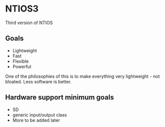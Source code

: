# NTIOS3
Third version of NTIOS

## Goals

* Lightweight
* Fast
* Flexible
* Powerful

One of the philosophies of this is to make everything very lightweight - not bloated.  Less software is better.

## Hardware support minimum goals

* SD
* generic input/output class
* More to be added later

